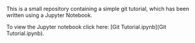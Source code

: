 This is a small repository containing a simple git tutorial, which has been written using a Jupyter Notebook.

To view the Jupyter notebook click here: [Git Tutorial.ipynb](Git Tutorial.ipynb).
